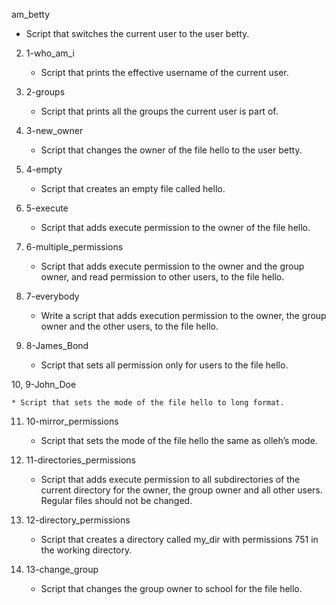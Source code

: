 am_betty



   * Script that switches the current user to the user betty.



2. 1-who_am_i



   * Script that prints the effective username of the current user.



3. 2-groups



   * Script that prints all the groups the current user is part of.



4. 3-new_owner



   * Script that changes the owner of the file hello to the user betty.



5. 4-empty



   * Script that creates an empty file called hello.



6. 5-execute



   * Script that adds execute permission to the owner of the file hello.



7. 6-multiple_permissions



   * Script that adds execute permission to the owner and the group owner, and read permission to other users, to the file hello.



8. 7-everybody



   * Write a script that adds execution permission to the owner, the group owner and the other users, to the file hello.



9. 8-James_Bond



   * Script that sets all permission only for users to the file hello.



10, 9-John_Doe



    * Script that sets the mode of the file hello to long format.



11. 10-mirror_permissions



    * Script that sets the mode of the file hello the same as olleh’s mode.



12. 11-directories_permissions



    * Script that adds execute permission to all subdirectories of the current directory for the owner, the group owner and all other users. Regular files should not be changed.



13. 12-directory_permissions



    * Script that creates a directory called my_dir with permissions 751 in the working directory.



14. 13-change_group



    * Script that changes the group owner to school for the file hello.



